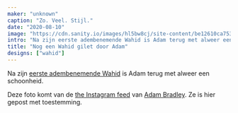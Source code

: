 ```yaml
---
maker: "unknown"
caption: "Zo. Veel. Stijl."
date: "2020-08-10"
image: "https://cdn.sanity.io/images/hl5bw8cj/site-content/be12610ca753f520a5ddebc6f034358551d9939c-1080x1349.jpg"
intro: "Na zijn eerste adembenemende Wahid is Adam terug met alweer een schoonheid."
title: "Nog een Wahid gilet door Adam"
designs: ["wahid"]
---
```



Na zijn [eerste adembenemende Wahid](/showcase/wahid-by-adam/) is Adam terug met alweer een schoonheid.

<Note>

Deze foto komt van de [the Instagram feed](https://www.instagram.com/p/CDPh9MbhWuH/) van [Adam Bradley](https://www.instagram.com/grandmarquess/). 
Ze is hier gepost met toestemming.

</Note>


